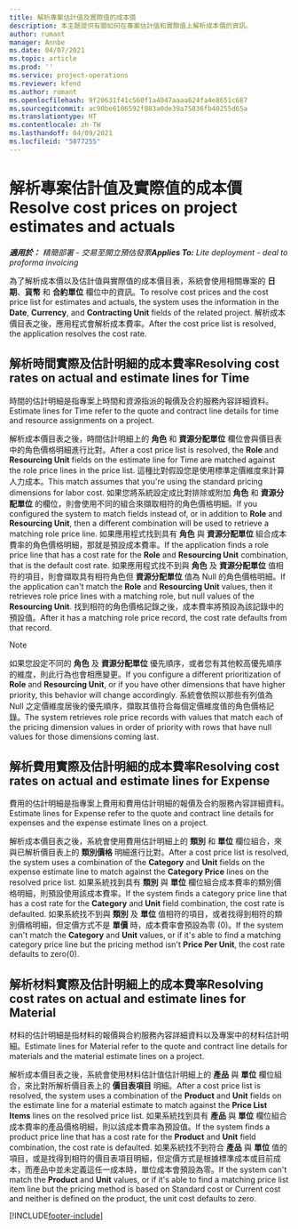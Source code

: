 ```yaml
---
title: 解析專案估計值及實際值的成本價
description: 本主題提供有關如何在專案估計值和實際值上解析成本價的資訊。
author: rumant
manager: Annbe
ms.date: 04/07/2021
ms.topic: article
ms.prod: ''
ms.service: project-operations
ms.reviewer: kfend
ms.author: rumant
ms.openlocfilehash: 9f20631f41c560f1a4047aaaa624fa4e8651c687
ms.sourcegitcommit: ac90be6106592f883a0de39a75836fb40255d65a
ms.translationtype: HT
ms.contentlocale: zh-TW
ms.lasthandoff: 04/09/2021
ms.locfileid: "5877255"
---
```

# <a name="resolve-cost-prices-on-project-estimates-and-actuals"></a><span data-ttu-id="c2b17-103">解析專案估計值及實際值的成本價</span><span class="sxs-lookup"><span data-stu-id="c2b17-103">Resolve cost prices on project estimates and actuals</span></span> 

<span data-ttu-id="c2b17-104">_**適用於：** 精簡部署 - 交易至開立預估發票_</span><span class="sxs-lookup"><span data-stu-id="c2b17-104">_**Applies To:** Lite deployment - deal to proforma invoicing_</span></span>

<span data-ttu-id="c2b17-105">為了解析成本價以及估計值與實際值的成本價目表，系統會使用相關專案的 **日期**、**貨幣** 和 **合約單位** 欄位中的資訊。</span><span class="sxs-lookup"><span data-stu-id="c2b17-105">To resolve cost prices and the cost price list for estimates and actuals, the system uses the information in the **Date**, **Currency**, and **Contracting Unit** fields of the related project.</span></span> <span data-ttu-id="c2b17-106">解析成本價目表之後，應用程式會解析成本費率。</span><span class="sxs-lookup"><span data-stu-id="c2b17-106">After the cost price list is resolved, the application resolves the cost rate.</span></span>

## <a name="resolving-cost-rates-on-actual-and-estimate-lines-for-time"></a><span data-ttu-id="c2b17-107">解析時間實際及估計明細的成本費率</span><span class="sxs-lookup"><span data-stu-id="c2b17-107">Resolving cost rates on actual and estimate lines for Time</span></span>

<span data-ttu-id="c2b17-108">時間的估計明細是指專案上時間和資源指派的報價及合約服務內容詳細資料。</span><span class="sxs-lookup"><span data-stu-id="c2b17-108">Estimate lines for Time refer to the quote and contract line details for time and resource assignments on a project.</span></span>

<span data-ttu-id="c2b17-109">解析成本價目表之後，時間估計明細上的 **角色** 和 **資源分配單位** 欄位會與價目表中的角色價格明細進行比對。</span><span class="sxs-lookup"><span data-stu-id="c2b17-109">After a cost price list is resolved, the **Role** and **Resourcing Unit** fields on the estimate line for Time are matched against the role price lines in the price list.</span></span> <span data-ttu-id="c2b17-110">這種比對假設您是使用標準定價維度來計算人力成本。</span><span class="sxs-lookup"><span data-stu-id="c2b17-110">This match assumes that you're using the standard pricing dimensions for labor cost.</span></span> <span data-ttu-id="c2b17-111">如果您將系統設定成比對排除或附加 **角色** 和 **資源分配單位** 的欄位，則會使用不同的組合來擷取相符的角色價格明細。</span><span class="sxs-lookup"><span data-stu-id="c2b17-111">If you configured the system to match fields instead of, or in addition to **Role** and **Resourcing Unit**, then a different combination will be used to retrieve a matching role price line.</span></span> <span data-ttu-id="c2b17-112">如果應用程式找到具有 **角色** 與 **資源分配單位** 組合成本費率的角色價格明細，那就是預設成本費率。</span><span class="sxs-lookup"><span data-stu-id="c2b17-112">If the application finds a role price line that has a cost rate for the **Role** and **Resourcing Unit** combination, that is the default cost rate.</span></span> <span data-ttu-id="c2b17-113">如果應用程式找不到與 **角色** 及 **資源分配單位** 值相符的項目，則會擷取具有相符角色但 **資源分配單位** 值為 Null 的角色價格明細。</span><span class="sxs-lookup"><span data-stu-id="c2b17-113">If the application can't match the **Role** and **Resourcing Unit** values, then it retrieves role price lines with a matching role, but null values of the **Resourcing Unit**.</span></span> <span data-ttu-id="c2b17-114">找到相符的角色價格記錄之後，成本費率將預設為該記錄中的預設值。</span><span class="sxs-lookup"><span data-stu-id="c2b17-114">After it has a matching role price record, the cost rate defaults from that record.</span></span> 

> [!NOTE]
> <span data-ttu-id="c2b17-115">如果您設定不同的 **角色** 及 **資源分配單位** 優先順序，或者您有其他較高優先順序的維度，則此行為也會相應變更。</span><span class="sxs-lookup"><span data-stu-id="c2b17-115">If you configure a different prioritization of **Role** and **Resourcing Unit**, or if you have other dimensions that have higher priority, this behavior will change accordingly.</span></span> <span data-ttu-id="c2b17-116">系統會依照以那些有列值為 Null 之定價維度居後的優先順序，擷取其值符合每個定價維度值的角色價格記錄。</span><span class="sxs-lookup"><span data-stu-id="c2b17-116">The system retrieves role price records with values that match each of the pricing dimension values in order of priority with rows that have null values for those dimensions coming last.</span></span>

## <a name="resolving-cost-rates-on-actual-and-estimate-lines-for-expense"></a><span data-ttu-id="c2b17-117">解析費用實際及估計明細的成本費率</span><span class="sxs-lookup"><span data-stu-id="c2b17-117">Resolving cost rates on actual and estimate lines for Expense</span></span>

<span data-ttu-id="c2b17-118">費用的估計明細是指專案上費用和費用估計明細的報價及合約服務內容詳細資料。</span><span class="sxs-lookup"><span data-stu-id="c2b17-118">Estimate lines for Expense refer to the quote and contract line details for expenses and the expense estimate lines on a project.</span></span>

<span data-ttu-id="c2b17-119">解析成本價目表之後，系統會使用費用估計明細上的 **類別** 和 **單位** 欄位組合，來與已解析價目表上的 **類別價格** 明細進行比對。</span><span class="sxs-lookup"><span data-stu-id="c2b17-119">After a cost price list is resolved, the system uses a combination of the **Category** and **Unit** fields on the expense estimate line to match against the **Category Price** lines on the resolved price list.</span></span> <span data-ttu-id="c2b17-120">如果系統找到具有 **類別** 與 **單位** 欄位組合成本費率的類別價格明細，則預設使用該成本費率。</span><span class="sxs-lookup"><span data-stu-id="c2b17-120">If the system finds a category price line that has a cost rate for the **Category** and **Unit** field combination, the cost rate is defaulted.</span></span> <span data-ttu-id="c2b17-121">如果系統找不到與 **類別** 及 **單位** 值相符的項目，或者找得到相符的類別價格明細，但定價方式不是 **單價** 時，成本費率會預設為零 (0)。</span><span class="sxs-lookup"><span data-stu-id="c2b17-121">If the system can't match the **Category** and **Unit** values, or if it's able to find a matching category price line but the pricing method isn't **Price Per Unit**, the cost rate defaults to zero(0).</span></span>

## <a name="resolving-cost-rates-on-actual-and-estimate-lines-for-material"></a><span data-ttu-id="c2b17-122">解析材料實際及估計明細上的成本費率</span><span class="sxs-lookup"><span data-stu-id="c2b17-122">Resolving cost rates on actual and estimate lines for Material</span></span>

<span data-ttu-id="c2b17-123">材料的估計明細是指材料的報價與合約服務內容詳細資料以及專案中的材料估計明細。</span><span class="sxs-lookup"><span data-stu-id="c2b17-123">Estimate lines for Material refer to the quote and contract line details for materials and the material estimate lines on a project.</span></span>

<span data-ttu-id="c2b17-124">解析成本價目表之後，系統會使用材料估計值估計明細上的 **產品** 與 **單位** 欄位組合，來比對所解析價目表上的 **價目表項目** 明細。</span><span class="sxs-lookup"><span data-stu-id="c2b17-124">After a cost price list is resolved, the system uses a combination of the **Product** and **Unit** fields on the estimate line for a material estimate to match against the **Price List Items** lines on the resolved price list.</span></span> <span data-ttu-id="c2b17-125">如果系統找到具有 **產品** 與 **單位** 欄位組合成本費率的產品價格明細，則以該成本費率為預設值。</span><span class="sxs-lookup"><span data-stu-id="c2b17-125">If the system finds a product price line that has a cost rate for the **Product** and **Unit** field combination, the cost rate is defaulted.</span></span> <span data-ttu-id="c2b17-126">如果系統找不到符合 **產品** 與 **單位** 值的項目，或是找得到相符的價目表項目明細，但定價方式是根據標準成本或目前成本，而產品中並未定義這任一成本時，單位成本會預設為零。</span><span class="sxs-lookup"><span data-stu-id="c2b17-126">If the system can't match the **Product** and **Unit** values, or if it's able to find a matching price list item line but the pricing method is based on Standard cost or Current cost and neither is defined on the product, the unit cost defaults to zero.</span></span>


[!INCLUDE[footer-include](../../includes/footer-banner.md)]
